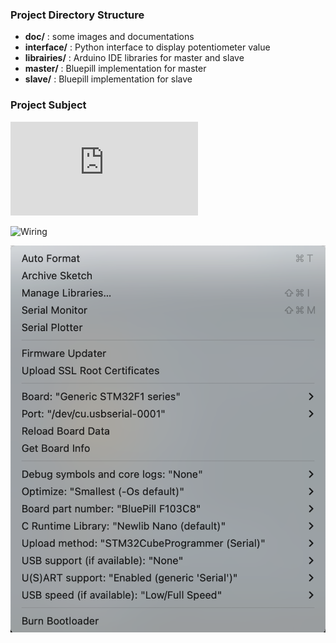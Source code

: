 ### Project Directory Structure

- **doc/** : some images and documentations  
- **interface/** : Python interface to display potentiometer value  
- **librairies/** : Arduino IDE libraries for master and slave  
- **master/** : Bluepill implementation for master  
- **slave/** : Bluepill implementation for slave

### Project Subject
![Subject](https://github.com/tetelie/VACOP/blob/main/doc/sujet.pdf)

![Wiring](https://github.com/tetelie/VACOP/blob/main/doc/schema_systeme_can_raspberry.jpg)  

![Board](https://github.com/tetelie/canopen-stm32duino/blob/main/doc/board.png)
